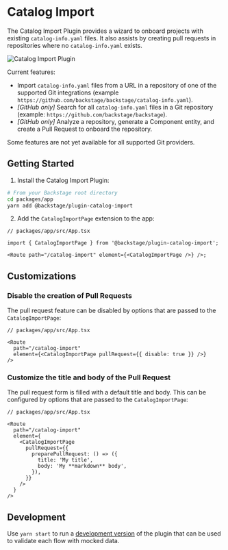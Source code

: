 # Catalog Import

The Catalog Import Plugin provides a wizard to onboard projects with existing `catalog-info.yaml` files.
It also assists by creating pull requests in repositories where no `catalog-info.yaml` exists.

![Catalog Import Plugin](./docs/catalog-import-screenshot.png)

Current features:

- Import `catalog-info.yaml` files from a URL in a repository of one of the supported Git integrations (example `https://github.com/backstage/backstage/catalog-info.yaml`).
- _[GitHub only]_ Search for all `catalog-info.yaml` files in a Git repository (example: `https://github.com/backstage/backstage`).
- _[GitHub only]_ Analyze a repository, generate a Component entity, and create a Pull Request to onboard the repository.

Some features are not yet available for all supported Git providers.

## Getting Started

1. Install the Catalog Import Plugin:

```bash
# From your Backstage root directory
cd packages/app
yarn add @backstage/plugin-catalog-import
```

2. Add the `CatalogImportPage` extension to the app:

```tsx
// packages/app/src/App.tsx

import { CatalogImportPage } from '@backstage/plugin-catalog-import';

<Route path="/catalog-import" element={<CatalogImportPage />} />;
```

## Customizations

### Disable the creation of Pull Requests

The pull request feature can be disabled by options that are passed to the `CatalogImportPage`:

```tsx
// packages/app/src/App.tsx

<Route
  path="/catalog-import"
  element={<CatalogImportPage pullRequest={{ disable: true }} />}
/>
```

### Customize the title and body of the Pull Request

The pull request form is filled with a default title and body.
This can be configured by options that are passed to the `CatalogImportPage`:

```tsx
// packages/app/src/App.tsx

<Route
  path="/catalog-import"
  element={
    <CatalogImportPage
      pullRequest={{
        preparePullRequest: () => ({
          title: 'My title',
          body: 'My **markdown** body',
        }),
      }}
    />
  }
/>
```

## Development

Use `yarn start` to run a [development version](./dev/index.tsx) of the plugin that can be used to validate each flow with mocked data.

